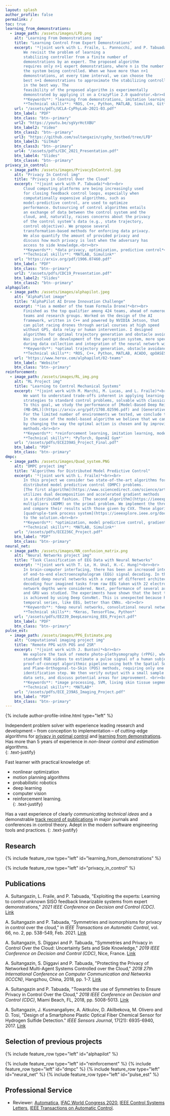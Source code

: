 ```yaml
---
layout: splash
author_profile: false
permalink: /
toc: true
learning_from_demonstrations:
  - image_path: /assets/images/LFD.png
    alt: "Learning From Demonstrations img"
    title: "Learning Control From Expert Demonstrations"
    excerpt: '*(joint work with L. Fraile, L. Pannocchi, and P. Tabuada)*<br><br>
		We revisit the problem of learning a 
		stabilizing controller from a finite number of 
		demonstrations by an expert. The proposed algorithm
		requires only n+1 expert demonstrations, where n is the number of states of 
		the system being controlled. When we have more than n+1 
		demonstrations, at every time interval, we can choose the 
		best n+1 demonstrations to approximate the stabilizing controller
		in the best way. The 
		feasibility of the proposed algorithm is experimentally 
		demonstrated by applying it on a CrazyFlie 2.0 quadrotor.<br><br>
		**Keywords**: *learning from demonstrations, imitation learning, motion control, computational geometry* <br>
		**Technical skills**: *ROS, C++, Python, MATLAB, Simulink, Git* '
    url: "/assets/pdfs/UCLA-CyPhyLab-2021-03.pdf"
    btn_label: "PDF"
    btn_class: "btn--primary"
    url2: "https://youtu.be/sgVyrHctXBU"
    btn_label2: "Video"
    btn_class2: "btn--primary"
    url3: "https://github.com/sultangazin/cyphy_testbed/tree/LFD"
    btn_label3: "GitHub"
    btn_class3: "btn--primary"
    url4: "/assets/pdfs/CDC_2021_Presentation.pdf"
    btn_label4: "Slides"
    btn_class4: "btn--primary"
privacy_in_control:
  - image_path: /assets/images/PrivacyInControl.jpg
    alt: "Privacy In Control img"
    title: "Privacy in Control Over the Cloud"
    excerpt: '*(joint work with P. Tabuada)*<br><br>
		Cloud computing platforms are being increasingly used 
		for closing feedback control loops, especially when 
		computationally expensive algorithms, such as 
		model-predictive control, are used to optimize
		performance. Outsourcing of control algorithms entails 
		an exchange of data between the control system and the 
		cloud, and, naturally, raises concerns about the privacy 
		of the control system’s data (e.g., state trajectory, 
		control objective). We propose several 
		transformation-based methods for enforcing data privacy. 
		We also quantify the amount of provided privacy and 
		discuss how much privacy is lost when the adversary has 
		access to side knowledge.<br><br>
		**Keywords**: *data privacy, optimization, predictive control*<br>
		**Technical skills**: *MATLAB, Simulink*'
    url: "https://arxiv.org/pdf/1906.07460.pdf"
    btn_label: "PDF"
    btn_class: "btn--primary"
    url2: "/assets/pdfs/CDC19_Presentation.pdf"
    btn_label2: "Slides"
    btn_class2: "btn--primary"
alphapilot:
  - image_path: /assets/images/alphapilot.jpeg
    alt: "AlphaPilot image"
    title: "AlphaPilot AI Drone Innovation Challenge"
    excerpt: '*(as a member of the team Formula Drone)*<br><br>
		Finished as the top qualifier among 424 teams, ahead of numerous
		teams and research groups. Worked on the design of the AI
		framework, written in C++ and powered by NVIDIA Jetson, that
		can pilot racing drones through aerial courses at high speed
		without GPS, data relay or human intervention. I designed 
		algorithms for optimal trajectory generation and obstacle avoidance.
		Was involved in development of the perception system, more specifically,
		during data collection and integration of the neural network with NVIDIA Jetson.<br><br>
		**Keywords**: *optimal trajectory generation, obstacle avoidance, control barrier functions, neural networks, object detection*<br>
		**Technical skills**: *ROS, C++, Python, MATLAB, ACADO, qpOASES, TensorFlow, NVIDIA TensorRT, Git*'
    url: "https://www.herox.com/alphapilot/82-teams"
    btn_label: "Website"
    btn_class: "btn--primary"
reinforcement:
  - image_path: /assets/images/RL_img.png
    alt: "RL Project img"
    title: "Learning to Control Mechanical Systems"
    excerpt: '*(joint work with M. Marchi, M. Lucas, and L. Fraile)*<br><br>
		We want to understand trade-offs inherent in applying learning-based control
		strategies to standard control problems, solvable with classical techniques.
		To this goal, we study the performance of [Model-Based Deep Reinforcement Learning 
		(MB-DRL)](https://arxiv.org/pdf/1708.02596.pdf) and [Generative Adversarial Imitation Learning (GAIL)](https://arxiv.org/pdf/1606.03476.pdf) in mechanical environments from OpenAI Gym. 
		For the limited number of environments we tested, we conclude that GAIL outperforms MB-DRL. 
		In the case of the model-based algorithm we believe that we can improve its performance 
		by changing the way the optimal action is chosen and by improving the policy with model-free 
		methods.<br><br>
		**Keywords**: *reinforcement learning, imitation learning, model predictive control*<br>
		**Technical skills**: *PyTorch, OpenAI Gym*'
    url: "/assets/pdfs/ECE239AS_Project_Final.pdf"
    btn_label: "PDF"
    btn_class: "btn--primary"
dmpc:
  - image_path: /assets/images/Quad_system.PNG
    alt: "DMPC project img"
    title: "Algorithms for Distributed Model Predictive Control"
    excerpt: '*(joint work with L. Fraile)*<br><br>
		In this project we consider two state-of-the-art algorithms for solving 
		distributed model predictive control (DMPC) problems. 
		[The first algorithm](https://www.sciencedirect.com/science/article/abs/pii/S0005109813000101?via%3Dihub) 
		utilizes dual decomposition and accelerated gradient methods 
		in a distributed fashion. [The second algorithm](https://ieeexplore.ieee.org/document/8264654) uses alternating direction method of 
		multipliers (ADMM) on the primal problem. We implement the three aforementioned algorithms
		and compare their results with those given by CVX. These algorithms were tested on the 
		[quadruple-tank process system](https://ieeexplore.ieee.org/document/845876). We evaluate the algorithms based on their convergence 
		to the solution.<br><br>
		**Keywords**: *optimization, model predictive control, gradient methods, ADMM*<br>
		**Technical skills**: *MATLAB, Simulink*'
    url: "/assets/pdfs/ECE236C_Project.pdf"
    btn_label: "PDF"
    btn_class: "btn--primary"
neural_net:
  - image_path: /assets/images/NN_confusion_matrix.png
    alt: "Neural Networks project img"
    title: "Task Classification of EEG Data with Neural Networks"
    excerpt: '*(joint work with T. Le, H. Unal, H.-C. Hung)*<br><br>
		In brain-computer interfacing, there has been an increased interest in the problem 
		of end-to-end electroencephalogram (EEG) signal decoding. In this project, we 
		studied deep neural networks with a range of different architectures for the purpose of 
		decoding four imagined tasks from raw EEG taken with 22 electrodes. First, two purely CNN architectures with different 
		network depths were considered. Next, performance of several architectures based on LSTM 
		and GRU was studied. The experiments have shown that the best testing accuracy of 62.8% 
		is achieved by using Deep ConvNet. This is unexpected because RNNs are known to handle 
		temporal series, like EEG, better than CNNs. <br><br>
		**Keywords**: *deep neural networks, convolutional neural networks, recurrent neural networks*<br>
		**Technical skills**: *Keras, TensorFlow, Python*'
    url: "/assets/pdfs/EE239_DeepLearning_EEG_Project.pdf"
    btn_label: "PDF"
    btn_class: "btn--primary"
pulse_est:
  - image_path: /assets/images/PPG_Estimate.png
    alt: "Computational imaging project img"
    title: "Remote PPG with POS and 2SR"
    excerpt: '*(joint work with J. Bunton)*<br><br>
		We explore the task of remote photo-plethysmography (rPPG), where we use 
		standard RGB videos to estimate a pulse signal of a human subject. We construct a simple 
		proof-of-concept algorithmic pipeline using both the Spatial Subspace Rotation (2SR) 
		and Plane-Orthogonal-to-Skin (POS) methods, requiring only one initial skin-pixel 
		identification step. We then verify output with a small sample from two 
		data sets, and discuss potential areas for improvement. <br><br>
		**Keywords**: *image processing, SVM, living skin tissue segmentation, remote photoplethysmography*<br>
		**Technical skills**: *MATLAB*'
    url: "/assets/pdfs/ECE_239AS_Imaging_Project.pdf"
    btn_label: "PDF"
    btn_class: "btn--primary"
---
```


{% include author-profile-inline.html type="left" %}

Independent problem solver with 
experience leading research and development – from 
conception to implementation – of cutting-edge algorithms 
for [privacy in optimal control](https://arxiv.org/abs/1906.07460) and [learning from 
demonstrations](https://github.com/sultangazin/cyphy_testbed/tree/LFD). Has more than 5 years of experience 
in *non-linear 
control and estimation* algorithms.  
{: .text-justify}  
   
Fast learner with practical knowledge of:
* nonlinear optimization
* motion planning algorithms 
* probabilistic robotics
* deep learning
* computer vision 
* reinforcement learning.  
{: .text-justify}  
 
Has a vast experience of 
clearly *communicating technical ideas* and a demonstrable 
[track record of publications](https://scholar.google.com/citations?hl=en&user=zf4Fxb0AAAAJ) in major journals and 
conferences in control theory. Adept in the modern software engineering tools
and practices.
{: .text-justify}  

## Research

{% include feature_row type="left" id="learning_from_demonstrations" %}

{% include feature_row type="left" id="privacy_in_control" %}

## Publications

A. Sultangazin, L. Fraile, and P. Tabuada, "Exploiting the experts: Learning to control unknown SISO feedback linearizable systems from expert demonstrations," *2021 IEEE Conference on Decision and Control (CDC)*. [Link](https://ieeexplore.ieee.org/document/9683193)

A. Sultangazin and P. Tabuada, "Symmetries and isomorphisms for privacy in control over the cloud," in *IEEE Transactions on Automatic Control*, vol. 66, no. 2, pp. 538-549, Feb. 2021. [Link](https://ieeexplore.ieee.org/document/9044196)

A. Sultangazin, S. Diggavi and P. Tabuada, "Symmetries and Privacy in Control Over the Cloud: Uncertainty Sets and Side Knowledge," *2019 IEEE Conference on Decision and Control (CDC)*, Nice, France. [Link](https://ieeexplore.ieee.org/document/9029609)

A. Sultangazin, S. Diggavi and P. Tabuada, "Protecting the Privacy of Networked Multi-Agent Systems Controlled over the Cloud," *2018 27th International Conference on Computer Communication and Networks (ICCCN)*, Hangzhou, China, 2018, pp. 1-7. [Link](https://ieeexplore.ieee.org/document/8487355)

A. Sultangazin and P. Tabuada, "Towards the use of Symmetries to Ensure Privacy in Control Over the Cloud," *2018 IEEE Conference on Decision and Control (CDC)*, Miami Beach, FL, 2018, pp. 5008-5013. [Link](https://ieeexplore.ieee.org/document/8619510)

A. Sultangazin, J. Kusmangaliyev, A. Aitkulov, D. Akilbekova, M. Olivero and D. Tosi, "Design of a Smartphone Plastic Optical Fiber Chemical Sensor for Hydrogen Sulfide Detection." *IEEE Sensors Journal*, 17(21): 6935-6940, 2017. [Link](https://ieeexplore.ieee.org/document/8038785)

## Selection of previous projects

{% include feature_row type="left" id="alphapilot" %}

{% include feature_row type="left" id="reinforcement" %}
{% include feature_row type="left" id="dmpc" %}
{% include feature_row type="left" id="neural_net" %}
{% include feature_row type="left" id="pulse_est" %}

## Professional Service

* Reviewer: [Automatica](https://www.journals.elsevier.com/automatica), [IFAC World Congress 2020](https://www.ifac2020.org/), [IEEE Control Systems Letters](http://ieee-cssletters.dei.unipd.it/index.php), [IEEE Transactions on Automatic Control](http://ieeecss.org/publication/transactions-automatic-control).
